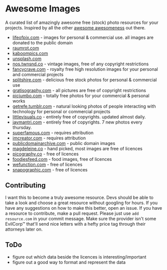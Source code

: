 Awesome Images
==============

A curated list of amazingly awesome free (stock) photo resources for your projects. Inspired by all the other [awesome awesomeness](https://github.com/bayandin/awesome-awesomeness) out there.

* [lifeofpix.com](http://www.lifeofpix.com/) - images for personal & commercial use. all images are donated to the public domain
* [raumrot.com](http://www.raumrot.com/)
* [kaboompics.com](http://kaboompics.com/)
* [unsplash.com](http://unsplash.com/)
* [nos.twnsnd.co](http://nos.twnsnd.co/) - vintage images, free of any copyright restrictions
* [fancycrave.com](http://fancycrave.com/) - royalty free high resolution images for your personal and commercial projects
* [splitshire.com](http://splitshire.com/) - delicious free stock photos for personal & commercial use
* [gratisography.com](http://www.gratisography.com/) - all pictures are free of copyright restrictions
* [picjumbo.com](http://picjumbo.com/) - totally free photos for your commercial & personal works
* [getrefe.tumblr.com](http://getrefe.tumblr.com/) - natural looking photos of people interacting with technology for personal or commercial projects
* [littlevisuals.co](http://littlevisuals.co/) - entirely free of copyrights. updated almost daily.
* [jaymantri.com](http://jaymantri.com/) - entirely free of copyrights. 7 new photos every thursday.
* [superfamous.com](http://superfamous.com/) - requires attribution
* [imcreator.com](http://imcreator.com/free) - requires attribution
* [publicdomainarchive.com](http://publicdomainarchive.com/) - public domain images
* [magdeleine.co](http://magdeleine.co/) - hand picked, most images are free of licences
* [picography.co](http://picography.co/) - free of licences
* [foodiesfeed.com](http://foodiesfeed.com/) - food images, free of licences
* [wefunction.com](http://wefunction.com/category/free-photos/) - free of licences
* [snapographic.com](http://snapographic.com/) - free of licences



Contributing
------------
I want this to become a truly awesome resource. Devs should be able to take a look and choose a great resource without googling for hours.
If you have any suggestions on how to make this better, open an issue. If you have a resource to contribute, make a pull request.
Please just use `add resource.com` in your commit message. Make sure the provider isn't some EvilCorp™ that'll send nice letters with a hefty price tag through their attorneys later on.


ToDo
----

* figure out which data beside the licences is interesting/important
* figure out a good way to format and represent the data
